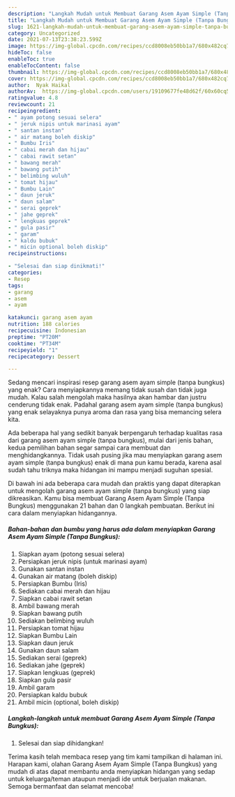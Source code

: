 ```yaml
---
description: "Langkah Mudah untuk Membuat Garang Asem Ayam Simple (Tanpa Bungkus) Anti Gagal"
title: "Langkah Mudah untuk Membuat Garang Asem Ayam Simple (Tanpa Bungkus) Anti Gagal"
slug: 1621-langkah-mudah-untuk-membuat-garang-asem-ayam-simple-tanpa-bungkus-anti-gagal
category: Uncategorized
date: 2021-07-13T23:38:23.599Z
image: https://img-global.cpcdn.com/recipes/ccd8008eb50bb1a7/680x482cq70/garang-asem-ayam-simple-tanpa-bungkus-foto-resep-utama.jpg
hideToc: false
enableToc: true
enableTocContent: false
thumbnail: https://img-global.cpcdn.com/recipes/ccd8008eb50bb1a7/680x482cq70/garang-asem-ayam-simple-tanpa-bungkus-foto-resep-utama.jpg
cover: https://img-global.cpcdn.com/recipes/ccd8008eb50bb1a7/680x482cq70/garang-asem-ayam-simple-tanpa-bungkus-foto-resep-utama.jpg
author:  Nyak Haikal
authorAv:  https://img-global.cpcdn.com/users/19109677fe48d62f/60x60cq50/avatar.jpg
ratingvalue: 4.8
reviewcount: 21
recipeingredient:
- " ayam potong sesuai selera"
- " jeruk nipis untuk marinasi ayam"
- " santan instan"
- " air matang boleh diskip"
- " Bumbu Iris"
- " cabai merah dan hijau"
- " cabai rawit setan"
- " bawang merah"
- " bawang putih"
- " belimbing wuluh"
- " tomat hijau"
- " Bumbu Lain"
- " daun jeruk"
- " daun salam"
- " serai geprek"
- " jahe geprek"
- " lengkuas geprek"
- " gula pasir"
- " garam"
- " kaldu bubuk"
- " micin optional boleh diskip"
recipeinstructions:

- "Selesai dan siap dinikmati!"
categories:
- Resep
tags:
- garang
- asem
- ayam

katakunci: garang asem ayam 
nutrition: 188 calories
recipecuisine: Indonesian
preptime: "PT20M"
cooktime: "PT34M"
recipeyield: "1"
recipecategory: Dessert

---
```



Sedang mencari inspirasi resep garang asem ayam simple (tanpa bungkus) yang enak? Cara menyiapkannya memang tidak susah dan tidak juga mudah. Kalau salah mengolah maka hasilnya akan hambar dan justru cenderung tidak enak. Padahal garang asem ayam simple (tanpa bungkus) yang enak selayaknya punya aroma dan rasa yang bisa memancing selera kita.




Ada beberapa hal yang sedikit banyak berpengaruh terhadap kualitas rasa dari garang asem ayam simple (tanpa bungkus), mulai dari jenis bahan, kedua pemilihan bahan segar sampai cara membuat dan menghidangkannya. Tidak usah pusing jika mau menyiapkan garang asem ayam simple (tanpa bungkus) enak di mana pun kamu berada, karena asal sudah tahu triknya maka hidangan ini mampu menjadi suguhan spesial.


Di bawah ini ada beberapa cara mudah dan praktis yang dapat diterapkan untuk mengolah garang asem ayam simple (tanpa bungkus) yang siap dikreasikan. Kamu bisa membuat Garang Asem Ayam Simple (Tanpa Bungkus) menggunakan 21 bahan dan 0 langkah pembuatan. Berikut ini cara dalam menyiapkan hidangannya.

<!--inarticleads1-->

##### Bahan-bahan dan bumbu yang harus ada dalam menyiapkan Garang Asem Ayam Simple (Tanpa Bungkus):

1. Siapkan  ayam (potong sesuai selera)
1. Persiapkan  jeruk nipis (untuk marinasi ayam)
1. Gunakan  santan instan
1. Gunakan  air matang (boleh diskip)
1. Persiapkan  Bumbu (Iris)
1. Sediakan  cabai merah dan hijau
1. Siapkan  cabai rawit setan
1. Ambil  bawang merah
1. Siapkan  bawang putih
1. Sediakan  belimbing wuluh
1. Persiapkan  tomat hijau
1. Siapkan  Bumbu Lain
1. Siapkan  daun jeruk
1. Gunakan  daun salam
1. Sediakan  serai (geprek)
1. Sediakan  jahe (geprek)
1. Siapkan  lengkuas (geprek)
1. Siapkan  gula pasir
1. Ambil  garam
1. Persiapkan  kaldu bubuk
1. Ambil  micin (optional, boleh diskip)




<!--inarticleads2-->

##### Langkah-langkah untuk membuat Garang Asem Ayam Simple (Tanpa Bungkus):


1. Selesai dan siap dihidangkan!



Terima kasih telah membaca resep yang tim kami tampilkan di halaman ini. Harapan kami, olahan Garang Asem Ayam Simple (Tanpa Bungkus) yang mudah di atas dapat membantu anda menyiapkan hidangan yang sedap untuk keluarga/teman ataupun menjadi ide untuk berjualan makanan. Semoga bermanfaat dan selamat mencoba!
